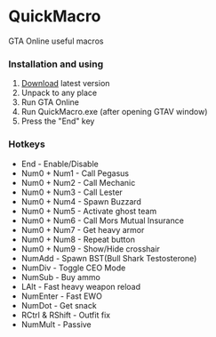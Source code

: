 # QuickMacro
GTA Online useful macros

### Installation and using
1. [Download](https://github.com/MacMailler/QuickMacro/releases) latest version
2. Unpack to any place
3. Run GTA Online
4. Run QuickMacro.exe (after opening GTAV window)
5. Press the "End" key

### Hotkeys
+ End - Enable/Disable
+ Num0 + Num1 - Call Pegasus
+ Num0 + Num2 - Call Mechanic
+ Num0 + Num3 - Call Lester
+ Num0 + Num4 - Spawn Buzzard
+ Num0 + Num5 - Activate ghost team
+ Num0 + Num6 - Call Mors Mutual Insurance
+ Num0 + Num7 - Get heavy armor
+ Num0 + Num8 - Repeat button
+ Num0 + Num9 - Show/Hide crosshair
+ NumAdd - Spawn BST(Bull Shark Testosterone)
+ NumDiv - Toggle CEO Mode
+ NumSub - Buy ammo
+ LAlt - Fast heavy weapon reload
+ NumEnter - Fast EWO
+ NumDot - Get snack
+ RCtrl & RShift - Outfit fix
+ NumMult - Passive















